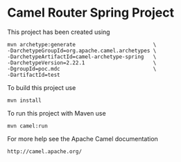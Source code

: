 Camel Router Spring Project
===========================

This project has been created using

    mvn archetype:generate                         \
    -DarchetypeGroupId=org.apache.camel.archetypes \
    -DarchetypeArtifactId=camel-archetype-spring   \
    -DarchetypeVersion=2.22.1                      \
    -DgroupId=poc.mdc                              \
    -DartifactId=test

To build this project use

    mvn install

To run this project with Maven use

    mvn camel:run

For more help see the Apache Camel documentation

    http://camel.apache.org/

